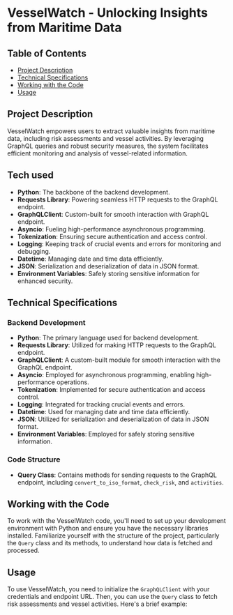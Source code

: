 # VesselWatch - Unlocking Insights from Maritime Data

## Table of Contents
- [Project Description](#project-description)
- [Technical Specifications](#technical-specifications)
- [Working with the Code](#working-with-the-code)
- [Usage](#usage)

## Project Description

VesselWatch empowers users to extract valuable insights from maritime data, including risk assessments and vessel activities. By leveraging GraphQL queries and robust security measures, the system facilitates efficient monitoring and analysis of vessel-related information.

## Tech used

- **Python**: The backbone of the backend development.
- **Requests Library**: Powering seamless HTTP requests to the GraphQL endpoint.
- **GraphQLClient**: Custom-built for smooth interaction with GraphQL endpoint.
- **Asyncio**: Fueling high-performance asynchronous programming.
- **Tokenization**: Ensuring secure authentication and access control.
- **Logging**: Keeping track of crucial events and errors for monitoring and debugging.
- **Datetime**: Managing date and time data efficiently.
- **JSON**: Serialization and deserialization of data in JSON format.
- **Environment Variables**: Safely storing sensitive information for enhanced security.

## Technical Specifications

### Backend Development
- **Python**: The primary language used for backend development.
- **Requests Library**: Utilized for making HTTP requests to the GraphQL endpoint.
- **GraphQLClient**: A custom-built module for smooth interaction with the GraphQL endpoint.
- **Asyncio**: Employed for asynchronous programming, enabling high-performance operations.
- **Tokenization**: Implemented for secure authentication and access control.
- **Logging**: Integrated for tracking crucial events and errors.
- **Datetime**: Used for managing date and time data efficiently.
- **JSON**: Utilized for serialization and deserialization of data in JSON format.
- **Environment Variables**: Employed for safely storing sensitive information.

### Code Structure
- **Query Class**: Contains methods for sending requests to the GraphQL endpoint, including `convert_to_iso_format`, `check_risk`, and `activities`.

## Working with the Code

To work with the VesselWatch code, you'll need to set up your development environment with Python and ensure you have the necessary libraries installed. Familiarize yourself with the structure of the project, particularly the `Query` class and its methods, to understand how data is fetched and processed.

## Usage

To use VesselWatch, you need to initialize the `GraphQLClient` with your credentials and endpoint URL. Then, you can use the `Query` class to fetch risk assessments and vessel activities. Here's a brief example:

